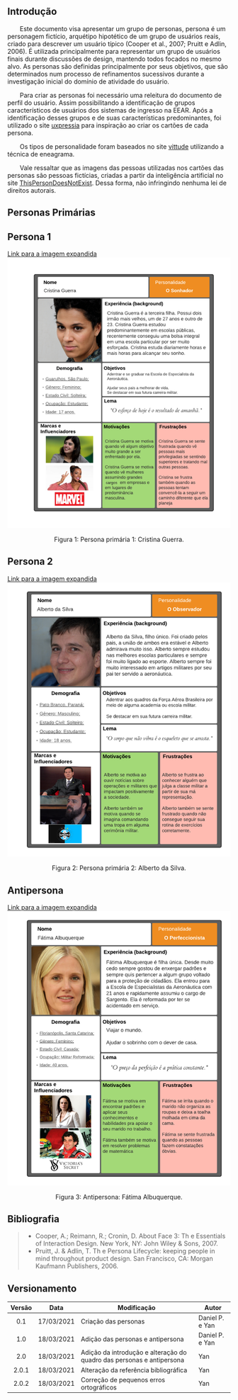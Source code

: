## Introdução 

&emsp;&emsp;Este documento visa apresentar um  grupo de personas, persona é um personagem fictício, arquétipo hipotético de um grupo de usuários reais, criado para descrever um usuário típico (Cooper et al., 2007; Pruitt e Adlin, 2006). É utilizada principalmente para representar um grupo de usuários finais durante discussões de design, mantendo todos focados no mesmo alvo. As personas são definidas principalmente por seus objetivos, que são determinados num processo de refinamentos sucessivos durante a investigação inicial do domínio de atividade do usuário. 

&emsp;&emsp;Para criar as personas foi necessário uma releitura do documento de perfil do usuário. Assim possibilitando a identificação de grupos característicos de usuários dos sistemas de ingresso na EEAR. Após a identificação desses grupos e de suas características predominantes, foi utilizado o site [uxpressia](https://uxpressia.com/) para inspiração ao criar os cartões de cada persona. 

&emsp;&emsp;Os tipos de personalidade foram baseados no site [vittude](https://www.vittude.com/blog/eneagrama/) utilizando a técnica de eneagrama.

&emsp;&emsp;Vale ressaltar que as imagens das pessoas utilizadas nos cartões das personas são pessoas fictícias, criadas a partir da inteligência artificial no site [ThisPersonDoesNotExist](https://thispersondoesnotexist.com/). Dessa forma, não infringindo nenhuma lei de direitos autorais.

## Personas Primárias

## Persona 1
[Link para a imagem expandida](https://user-images.githubusercontent.com/48693812/111655003-091d2700-87e8-11eb-8d3f-0daa2c4b23c0.png)
![Cristina Guerra](../assets/imagens/personas/persona-cristina.png)
<center>Figura 1: Persona primária 1: Cristina Guerra.</center>

## Persona 2
[Link para a imagem expandida](https://user-images.githubusercontent.com/48693812/111655762-abd5a580-87e8-11eb-90d4-c5a2403792e9.png)
![Alberto da Silva](../assets/imagens/personas/persona-alberto.png)
<center>Figura 2: Persona primária 2: Alberto da Silva.</center>

## Antipersona
[Link para a imagem expandida](https://user-images.githubusercontent.com/48693812/111655483-7630bc80-87e8-11eb-8bbc-e3268b4b0bed.png)
![Fátima Albuquerque](../assets/imagens/personas/antipersona.png)
<center>Figura 3: Antipersona: Fátima Albuquerque.</center>

## Bibliografia
> - Cooper, A.; Reimann, R.; Cronin, D. About Face 3: Th e Essentials of Interaction Design. New York, NY: John Wiley & Sons, 2007.
> - Pruitt, J. & Adlin, T. Th e Persona Lifecycle: keeping people in mind throughout product design. San Francisco, CA: Morgan Kaufmann Publishers, 2006.

## Versionamento
| Versão | Data | Modificação | Autor |
|:-:|--|--|--|
|0.1|17/03/2021| Criação das personas | Daniel P. e Yan |
|1.0|18/03/2021| Adição das personas e antipersona | Daniel P. e Yan |
|2.0|18/03/2021| Adição da introdução e alteração do quadro das personas e antipersona | Yan |
|2.0.1|18/03/2021| Alteração da referência bibliográfica | Yan |
|2.0.2|18/03/2021| Correção de pequenos erros ortográficos | Yan |